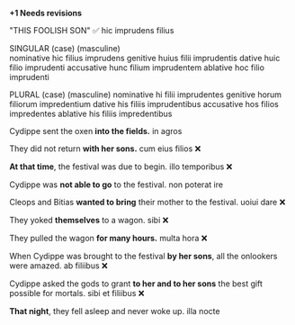 **+1 Needs revisions**

"THIS FOOLISH SON" ✅
hic imprudens filius

SINGULAR
(case)           (masculine)     
nominative       hic filius imprudens
genitive         huius filii imprudentis
dative           huic filio imprudenti
accusative       hunc filium imprudentem
ablative         hoc filio imprudenti

PLURAL
(case)           (masculine)
nominative       hi filii imprudentes
genitive         horum filiorum impredentium
dative           his filiis imprudentibus
accusative       hos filios impredentes
ablative         his filiis impredentibus



Cydippe sent the oxen **into the fields.**
  in agros
  
They did not return **with her sons.**
  cum eius filios ❌
  
**At that time**, the festival was due to begin.
  illo temporibus ❌
  
Cydippe was **not able to go** to the festival.
  non poterat ire
  
Cleops and Bitias **wanted to bring** their mother to the festival.
  uoiui dare ❌
  
They yoked **themselves** to a wagon.
  sibi ❌
  
They pulled the wagon **for many hours.**
  multa hora ❌

When Cydippe was brought to the festival **by her sons**, all the onlookers were amazed.
  ab filiibus ❌

Cydippe asked the gods to grant **to her and to her sons** the best gift possible for mortals.
  sibi et filiibus ❌

**That night**, they fell asleep and never woke up.
  illa nocte
